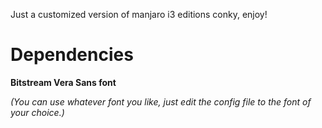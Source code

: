 Just a customized version of manjaro i3 editions conky, enjoy!
# Dependencies
**Bitstream Vera Sans font**

*(You can use whatever font you like, just edit the config file to the font of your choice.)*
